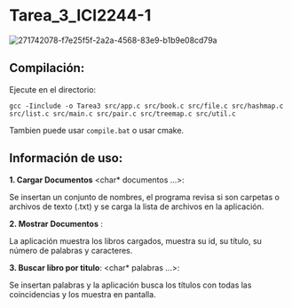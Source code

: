 # Tarea_3_ICI2244-1

![271742078-f7e25f5f-2a2a-4568-83e9-b1b9e08cd79a](https://github.com/MatiasPUCV/Tarea_3_ICI2244-1/assets/142541831/8e1e486d-3b5a-472d-a487-269c5af208ef)

## Compilación:

Ejecute en el directorio:

`gcc -Iinclude -o Tarea3 src/app.c src/book.c src/file.c src/hashmap.c src/list.c src/main.c src/pair.c src/treemap.c src/util.c`

Tambien puede usar `compile.bat` o usar cmake.

## Información de uso:
**1. Cargar Documentos** <char* documentos ...>:

Se insertan un conjunto de nombres, el programa revisa si son carpetas o archivos de texto (.txt) y se carga la lista de archivos en la aplicación.

**2. Mostrar Documentos** :

La aplicación muestra los libros cargados, muestra su id, su título, su número de palabras y caracteres.

**3. Buscar libro por titulo**: <char* palabras ...>:

Se insertan palabras y la aplicación busca los títulos con todas las coincidencias y los muestra en pantalla.
